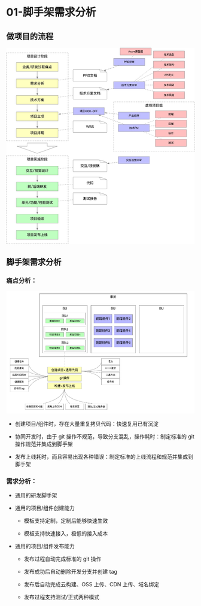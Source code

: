 # 01-脚手架需求分析

## 做项目的流程

[![01.png](./img/01.png)](./img/01.png)

## 脚手架需求分析

### 痛点分析：

[![02.png](./img/02.png)](./img/02.png)

- 创建项目/组件时，存在大量重复拷贝代码：快速复用已有沉淀

- 协同开发时，由于 git 操作不规范，导致分支混乱，操作耗时：制定标准的 git 操作规范并集成到脚手架

- 发布上线耗时，而且容易出现各种错误：制定标准的上线流程和规范并集成到脚手架

### 需求分析：

- 通用的研发脚手架

- 通用的项目/组件创建能力

  - 模板支持定制，定制后能够快速生效

  - 模板支持快速接入，极低的接入成本

- 通用的项目/组件发布能力

  - 发布过程自动完成标准的 git 操作

  - 发布成功后自动删除开发分支并创建 tag

  - 发布后自动完成云构建、OSS 上传、CDN 上传、域名绑定

  - 发布过程支持测试/正式两种模式
